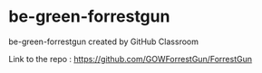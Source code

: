 # be-green-forrestgun
be-green-forrestgun created by GitHub Classroom

Link to the repo : https://github.com/GOWForrestGun/ForrestGun

